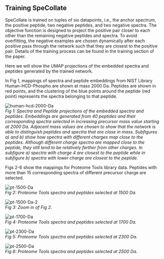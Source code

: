 ## Training SpeCollate

SpeCollate is trained on tuples of six datapoints, i.e., the anchor spectrum, the positive peptide, two negative peptides, and two negative spectra. The objective function is designed to project the positive pair closer to each other than the remaining negative peptides and spectra. To avoid overfitting, the negative examples are chosen dynamically after each positive pass through the network such that they are closest to the positive pair. Details of the training process can be found in the training section of the paper.

Here we will show the UMAP projections of the embedded spectra and peptides generated by the trained network.

In Fig 1, mappings of spectra and peptide embeddings from NIST Library Human-HCD-Phospho are shown at mass 2000 Da. Peptides are shown in red points, and the clustering of the blue points around the peptide (red point) represents the spectra belonging to that peptide. 

![human-hcd-2000-Da](https://user-images.githubusercontent.com/85772973/131389958-cc8f50d3-203f-42fb-b532-999b8eb539c4.png)  
*Fig 1: Spectra and Peptide projections of the embedded spectra and peptides. Embeddings are generated from 40 peptides and their corresponding spectra selected in increasing precursor mass value starting at 2000 Da. Adjacent mass values are chosen to show that the network is able to distinguish peptides and spectra that are close in mass. Subfigures a) and b) show how spectra with different charges map close to the peptides. Although different charge spectra are mapped close to the peptide, they still tend to be relatively farther from other charges. In subfigure a) spectra with charge 4 are closest to the peptide while in subfigure b) spectra with lower charge are closest to the peptide.*


Figs 2-6 show the mappings for Proteome Tools library data. Peptides with more than 15 corresponding spectra of different precursor charge are selected.

![pt-1500-Da](https://user-images.githubusercontent.com/85772973/131393171-3fb81b3b-64a7-4844-aadf-c476bebb08c7.png)  
*Fig 2: Proteome Tools spectra and peptides selected at 1500 Da.*


![pt-1500-Da-2](https://user-images.githubusercontent.com/85772973/131393616-0abaf64b-2240-4798-a9d5-0eb6ed653a52.png)  
*Fig 3: Zoom in of Fig 2.*


![pt-1700-Da](https://user-images.githubusercontent.com/85772973/131393774-92268b9a-cd00-4e8a-9b2c-15107f6f36db.png)  
*Fig 4: Proteome Tools spectra and peptides selected at 1700 Da.*


![pt-2300-Da](https://user-images.githubusercontent.com/85772973/131393860-fe37429a-a6d8-424b-b28b-3c9731da6006.png)  
*Fig 5: Proteome Tools spectra and peptides selected at 2300 Da.*


![pt-2500-Da](https://user-images.githubusercontent.com/85772973/131393934-13afac61-2fe7-4dd3-a305-00e45965943d.png)  
*Fig 6: Proteome Tools spectra and peptides selected at 2500 Da.*
